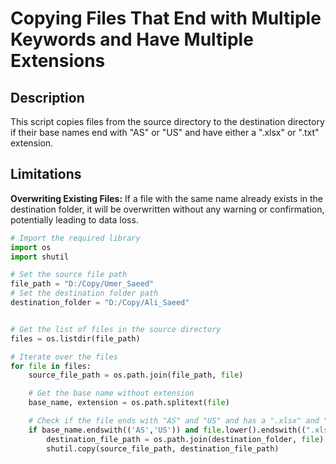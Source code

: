 # Copying Files That End with Multiple Keywords and Have Multiple Extensions

## Description

This script copies files from the source directory to the destination directory if their base names end with "AS" or "US" and have either a ".xlsx" or ".txt" extension.

## Limitations

**Overwriting Existing Files:** If a file with the same name already exists in the destination folder, it will be overwritten without any warning or confirmation, potentially leading to data loss.


```python
# Import the required library
import os
import shutil

# Set the source file path
file_path = "D:/Copy/Umer_Saeed"
# Set the destination folder path
destination_folder = "D:/Copy/Ali_Saeed"


# Get the list of files in the source directory
files = os.listdir(file_path)

# Iterate over the files
for file in files:
    source_file_path = os.path.join(file_path, file)

    # Get the base name without extension
    base_name, extension = os.path.splitext(file)

    # Check if the file ends with "AS" and "US" and has a ".xlsx" and ".txt" extension
    if base_name.endswith(('AS','US')) and file.lower().endswith((".xlsx",".txt")):
        destination_file_path = os.path.join(destination_folder, file)
        shutil.copy(source_file_path, destination_file_path)
```
